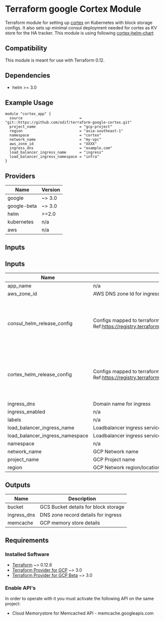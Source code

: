 # Terraform google Cortex Module

Terraform module for setting up [cortex](https://cortexmetrics.io) on Kubernetes with block storage configs.
It also sets up minimal consul deployment needed for cortex as KV store for the HA tracker.
This module is using following [cortex-helm-chart](https://github.com/cortexproject/cortex-helm-chart)

## Compatibility

This module is meant for use with Terraform 0.12.

## Dependencies

- helm >= 3.0

## Example Usage

```
module "cortex_app" {
  source                          = "git::https://github.com/odif/terraform-google-cortex.git"
  project_name                    = "gcp-project"
  region                          = "asia-southeast-1"
  namespace                       = "cortex"
  network_name                    = "my-vpc"
  aws_zone_id                     = "XXXX"
  ingress_dns                     = "example.com"
  load_balancer_ingress_name      = "ingress"
  load_balancer_ingress_namespace = "infra"
}
```

## Providers

| Name        | Version |
| ----------- | ------- |
| google      | ~> 3.0  |
| google-beta | ~> 3.0  |
| helm        | >=2.0   |
| kubernetes  | n/a     |
| aws         | n/a     |

## Inputs

## Inputs

| Name                            | Description                                                                                                                                 | Type     | Default                                                                                                                                                                                                 | Required |
| ------------------------------- | ------------------------------------------------------------------------------------------------------------------------------------------- | -------- | ------------------------------------------------------------------------------------------------------------------------------------------------------------------------------------------------------- | :------: |
| app_name                        | n/a                                                                                                                                         | `string` | `"cortex"`                                                                                                                                                                                              |    no    |
| aws_zone_id                     | AWS DNS zone Id for ingress creation                                                                                                        | `string` | n/a                                                                                                                                                                                                     |   yes    |
| consul_helm_release_config      | Configs mapped to terraform helm_release provider. Ref:https://registry.terraform.io/providers/hashicorp/helm/latest/docs/resources/release | `map`    | <pre>{<br> "chart": "consul",<br> "repository": "https://odpf.github.io/charts",<br> "timeout": 150,<br> "values_override": "",<br> "version": "0.1.0",<br> "wait": true<br>}</pre>                     |    no    |
| cortex_helm_release_config      | Configs mapped to terraform helm_release provider. Ref:https://registry.terraform.io/providers/hashicorp/helm/latest/docs/resources/release | `map`    | <pre>{<br> "chart": "cortex",<br> "repository": "https://cortexproject.github.io/cortex-helm-chart",<br> "timeout": 600,<br> "values_override": "",<br> "version": "0.4.0",<br> "wait": true<br>}</pre> |    no    |
| ingress_dns                     | Domain name for ingress                                                                                                                     | `string` | n/a                                                                                                                                                                                                     |   yes    |
| ingress_enabled                 | n/a                                                                                                                                         | `bool`   | `true`                                                                                                                                                                                                  |    no    |
| labels                          | n/a                                                                                                                                         | `map`    | `{}`                                                                                                                                                                                                    |    no    |
| load_balancer_ingress_name      | Loadbalancer ingress service name for kubernetes_service data resource                                                                      | `string` | n/a                                                                                                                                                                                                     |   yes    |
| load_balancer_ingress_namespace | Loadbalancer ingress service namespace for kubernetes_service data resource                                                                 | `any`    | n/a                                                                                                                                                                                                     |   yes    |
| namespace                       | n/a                                                                                                                                         | `string` | `"cortex"`                                                                                                                                                                                              |    no    |
| network_name                    | GCP Network name                                                                                                                            | `string` | n/a                                                                                                                                                                                                     |   yes    |
| project_name                    | GCP Project name                                                                                                                            | `string` | n/a                                                                                                                                                                                                     |   yes    |
| region                          | GCP Network region/location. eg: asia-southeast1                                                                                            | `string` | n/a                                                                                                                                                                                                     |   yes    |

## Outputs

| Name        | Description                          |
| ----------- | ------------------------------------ |
| bucket      | GCS Bucket details for block storage |
| ingress_dns | DNS zone record details for ingress  |
| memcache    | GCP memory store details             |

## Requirements

### Installed Software

- [Terraform](https://www.terraform.io/downloads.html) ~> 0.12.6
- [Terraform Provider for GCP](https://github.com/terraform-providers/terraform-provider-google) ~> 3.0
- [Terraform Provider for GCP Beta](https://github.com/terraform-providers/terraform-provider-google-beta) ~>
  3.0

### Enable API's

In order to operate with it you must activate the following API on the same project:

- Cloud Memorystore for Memcached API - memcache.googleapis.com
